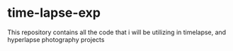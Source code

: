 # time-lapse-exp

 This repository contains all the code that i will be utilizing in timelapse, and hyperlapse photography projects
